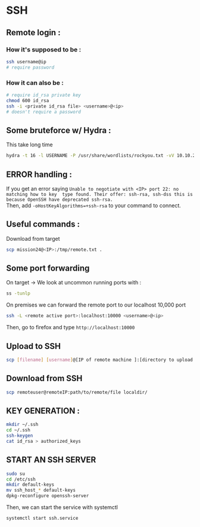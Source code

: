 # SSH

## Remote login :
### How it's supposed to be :
```bash
ssh username@ip
# require password
```

### How it can also be :
```bash
# require id_rsa private key
chmod 600 id_rsa
ssh -i <private id_rsa file> <username>@<ip>
# doesn't require a password
```

## Some bruteforce w/ Hydra :
This take long time  
```bash
hydra -t 16 -l USERNAME -P /usr/share/wordlists/rockyou.txt -vV 10.10.230.250 ssh
```


## ERROR handling :
If you get an error saying ```Unable to negotiate with <IP> port 22: no matching how to key 
	type found. Their offer: ssh-rsa, ssh-dss this is because OpenSSH have deprecated ssh-rsa.```  
Then, add ```-oHostKeyAlgorithms=+ssh-rsa``` to your command to connect.


## Useful commands :

Download from target
```bash
scp mission24@<IP>:/tmp/remote.txt .
```

## Some port forwarding
On target -> We look at uncommon running ports with :
```bash
ss -tunlp 
```

On premises we can forward the remote port to our localhost 10,000 port
```bash
ssh -L <remote active port>:localhost:10000 <username>@<ip>
```
Then, go to firefox and type ```http://localhost:10000```

## Upload to SSH
```bash
scp [filename] [username]@[IP of remote machine ]:[directory to upload to on remote machine]
```
## Download from SSH
```bash
scp remoteuser@remoteIP:path/to/remote/file localdir/
```

## KEY GENERATION : 
```bash
mkdir ~/.ssh
cd ~/.ssh
ssh-keygen
cat id_rsa > authorized_keys
```

## START AN SSH SERVER

```bash
sudo su
cd /etc/ssh
mkdir default-keys
mv ssh_host_* default-keys
dpkg-reconfigure openssh-server
```
Then, we can start the service with systemctl
```bash
systemctl start ssh.service
```
